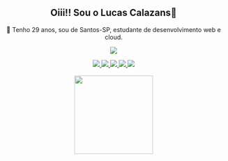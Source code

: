 <div align= 'center'>
  <h2>Oiii!! Sou o Lucas Calazans🫰</h2>
  <p> 🔭 Tenho 29 anos, sou de Santos-SP, estudante de desenvolvimento web e cloud.</p>
</div>

<div>
  <p align="center">
    <a href="https://skillicons.dev">
      <img src="https://skillicons.dev/icons?i=git,linux,kubernetes,docker,gcp,aws,css,html,javascript,react,typescript" />
    </a>
  </p>
</div>
  
<div align='center'>
    <a href="mailto:contato.lucas.calazans@gmail.com" target="_blank"><img src="https://img.shields.io/badge/Gmail-D14836?style=for-the-badge&logo=gmail&logoColor=white"/>
    <a href="https://www.linkedin.com/in/lucascaalazans" target="_blank"><img src="https://img.shields.io/badge/LinkedIn-0077B5?style=for-the-badge&logo=linkedin&logoColor=white"/>
    <a href="https://www.instagram.com/l.calazans94" target="_blank"><img src="https://img.shields.io/badge/Instagram-E4405F?style=for-the-badge&logo=instagram&logoColor=white"/>
    <a href="https://www.facebook.com/lucascalazans.lucasp94" target="_blank"><img src="https://img.shields.io/badge/Facebook-1877F2?style=for-the-badge&logo=facebook&logoColor=white"/>
    <a href="https://www.twitch.tv/kalazans94" target="_blank"><img src="https://img.shields.io/badge/Twitch-9146FF?style=for-the-badge&logo=twitch&logoColor=white"/>
</div><br>

<div align= 'center'>
  <a href="https://github.com/lucascaalazans">
  <img height="180em" src="https://github-readme-stats.vercel.app/api?username=lucascaalazans&show_icons=true&theme=radical&include_all_commits=true&count_private=true"/>
</div>
